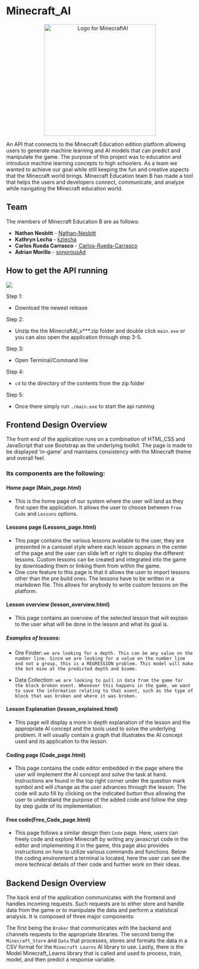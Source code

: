 # Minecraft_AI

<p align="center">
    <img src="https://i.imgur.com/BZEw7mA.png" width="300px" alt="Logo for MinecraftAI">
</p>

An API that connects to the Minecraft Education edition platform allowing users to generate machine learning and AI models that can predict and manipulate the game. The purpose of this project was to education and introduce machine learning concepts to high schoolers. As a team we wanted to achieve our goal while still keeping the fun and creative aspects that the Minecraft world brings. Minecraft Education team B has made a tool that helps the users and developers connect, communicate, and analyze while navigating the Minecraft education world. 

## Team
The members of Minecraft Education B are as follows:
* **Nathan Nesbitt** - [Nathan-Nesbitt](https://github.com/Nathan-Nesbitt)
* **Kathryn Lecha** - [kzlecha](https://github.com/kzlecha)
* **Carlos Rueda Carrasco** - [Carlos-Rueda-Carrasco](https://github.com/Carlos-Rueda-Carrasco)
* **Adrian Morillo** - [sonorousAd](https://github.com/sonorousAd)

## How to get the API running
![](https://media2.giphy.com/media/dZMW8MJLBjoOVzDtK1/giphy.gif)

Step 1:
- Download the newest release

Step 2:
- Unzip the the MinecraftAI_v***.zip folder and double click `main.exe` or you can also open the application through step 3-5.

Step 3:
- Open Terminal/Command line

Step 4:
- `cd` to the directory of the contents from the zip folder

Step 5:
- Once there simply run `./main.exe` to start the api running

## Frontend Design Overview
The front end of the application runs on a combination of HTML,CSS and JavaScript that use Bootstrap as the underlying toolkit. The page is made to be displayed ‘in-game’ and maintains consistency with the Minecraft theme and overall feel.

### Its components are the following:

#### Home page (Main_page.html)
- This is the home page of our system where the user will land as they first open the application. It allows the user to choose between `Free Code` and `Lessons` options.

#### Lessons page (Lessons_page.html)
- This page contains the various lessons available to the user, they are presented in a carousel style where each lesson appears in the center of the page and the user can slide left or right to display the different lessons.
Custom lessons can be created and integrated into the game by downloading them or linking them from within the game.
- One core feature to this page is that it allows the user to import lessons other than the pre build ones. The lessons have to be written in a markdown file. This allows for anybody to write custom lessons on the platform.

#### Lesson overview (lesson_overview.html)
- This page contains an overview of the selected lesson that will explain to the user what will be done in the lesson and what its goal is.

##### Examples of lessons:
- Ore Finder: `we are looking for a depth. This can be any value on the number line. Since we are looking for a value on the number line and not a group, this is a REGRESSION problem. This model will make the bot mine at the predicted depth and biome.`

- Data Collection: `we are looking to pull in data from the game for the block broken event. Whenever this happens in the game, we want to save the information relating to that event, such as the type of block that was broken and where it was broken.`

#### Lesson Explanation (lesson_explained.html)
- This page will display a more in depth explanation of the lesson and the appropriate AI concept and the tools used to solve the underlying problem. It will usually contain a graph that illustrates the AI concept used and its application to the lesson.

#### Coding page (Code_page.html)
- This page contains the code editor embedded in the page where the user will implement the AI concept and solve the task at hand. Instructions are found in the top right corner under the question mark symbol and will change as the user advances through the lesson. The code will auto fill by clicking on the indicated button thus allowing the user to understand the purpose of the added code and follow the step by step guide of its implementation.

#### Free code(Free_Code_page.html)
- This page follows a similar design then `Code` page. Here, users can freely code and explore Minecraft by writing any javascript code in the editor and implementing it in the game, this page also provides instructions on how to utilize various commands and functions.
Below the coding environment a terminal is located, here the user can see the more technical details of their code and further work on their ideas.

## Backend Design Overview

The back end of the application communicates with the frontend and handles incoming requests. Such requests are to either store and handle data from the game or to manipulate the data and perform a statistical analysis. It is composed of three major components:

The first being the `Broker` that communicates with the backend and channels requests to the appropriate libraries. The second being the `Minecraft_Store` and `Data` that processes, stores and formats the data in a CSV format for the `Minecraft Learns` AI library to use. Lastly, there is the Model Minecraft_Learns library that is called and used to process, train, model, and then predict a response variable. 